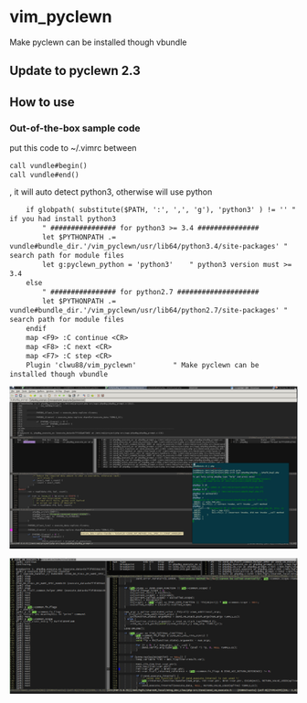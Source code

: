 # vim_pyclewn
Make pyclewn can be installed though vbundle

## Update to pyclewn 2.3

## How to use
### Out-of-the-box sample code 
put this code to ~/.vimrc between

    call vundle#begin()
    call vundle#end()

, it will auto detect python3, otherwise will use python

```vim
    if globpath( substitute($PATH, ':', ',', 'g'), 'python3' ) != '' " if you had install python3
        " ################ for python3 >= 3.4 ###############
        let $PYTHONPATH .= vundle#bundle_dir.'/vim_pyclewn/usr/lib64/python3.4/site-packages' " search path for module files
        let g:pyclewn_python = 'python3'    " python3 version must >= 3.4
    else
        " ################ for python2.7 ####################
        let $PYTHONPATH .= vundle#bundle_dir.'/vim_pyclewn/usr/lib64/python2.7/site-packages' " search path for module files
    endif
    map <F9> :C continue <CR>
    map <F8> :C next <CR>
    map <F7> :C step <CR>
    Plugin 'clwu88/vim_pyclewn'         " Make pyclewn can be installed though vbundle
```

![screenshot_01](https://github.com/clwu88/vim_pyclewn/blob/master/screenshots/screenshot_01.png)

![screenshot_02](https://github.com/clwu88/vim_pyclewn/blob/master/screenshots/screenshot_02.png)

